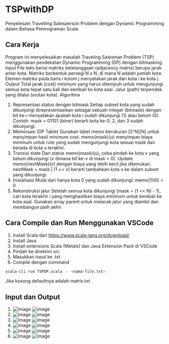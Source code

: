 # TSPwithDP
Penyelesain Travelling Salesperson Problem dengan Dynamic Programming dalam Bahasa Pemrograman Scala
## Cara Kerja
Program ini menyelesaikan masalah Traveling Salesman Problem (TSP) menggunakan pendekatan Dynamic Programming (DP) dengan bitmasking.
Input
File teks berisi matriks ketetanggaan (adjacency matrix) berupa jarak antar kota.
Matriks berbentuk persegi N x N, di mana N adalah jumlah kota.
Elemen matriks pada baris i kolom j menyatakan jarak dari kota i ke kota j.
Output
Total jarak (cost) minimum yang harus ditempuh untuk mengunjungi semua kota tepat satu kali dan kembali ke kota asal.
Jalur (path) terpendek yang dilalui (urutan kota).
Algoritma
1. Representasi status dengan bitmask
Setiap subset kota yang sudah dikunjungi direpresentasikan sebagai sebuah integer (bitmask) dengan bit ke-i menyatakan apakah kota i sudah dikunjungi (1) atau belum (0).
Contoh: mask = 01101 (biner) berarti kota ke-0, 2, dan 3 sudah dikunjungi.
2. Memoisasi (DP Table)
Gunakan tabel memo berukuran [2^N][N] untuk menyimpan hasil minimum cost.
memo(mask)(u) menyimpan biaya minimum untuk rute yang sudah mengunjungi kota sesuai mask dan berada di kota u terakhir.
3. Transisi state
Dari status memo(mask)(u), coba pindah ke kota v yang belum dikunjungi (v dimana bit ke-v di mask = 0).
Update memo(nextMask)(v) dengan biaya yang lebih kecil jika ditemukan.
nextMask = mask | (1 << v) berarti tambahkan kota v ke dalam subset yang dikunjungi.
4. Inisialisasi
Mulai dari hanya kota 0 yang sudah dikunjungi: memo(1)(0) = 0
5. Rekonstruksi jalur
Setelah semua kota dikunjungi (mask = (1 << N) - 1), cari kota terakhir i yang menghasilkan biaya minimum untuk kembali ke kota asal.
Gunakan array parent untuk melacak jalur yang diambil dan membangun path akhir.
## Cara Compile dan Run Menggunakan VSCode
1. Install Scala dari https://www.scala-lang.org/download/
2. Install Java
3. Install extensions Scala (Metals) dan Java Extension Pack di VSCode
4. Pindah ke direktori src
5. Masukkan input ke .txt
6. Compile dengan command
```sh
scala-cli run TSPDP.scala -- <nama-file.txt>
```
Jika kosong defaultnya adalah matrix.txt
## Input dan Output
1. ![image](https://github.com/user-attachments/assets/875fd621-df9d-42bc-a6a9-e9cb8601d71e)
   ![image](https://github.com/user-attachments/assets/d230b92a-e088-4da4-bb7e-b35e002b5982)
2. ![image](https://github.com/user-attachments/assets/e72222bc-5bcb-4fce-a72e-ab99257d3946)
   ![image](https://github.com/user-attachments/assets/099ca748-ec5b-4173-a163-9de5b9b1f1d0)
3. ![image](https://github.com/user-attachments/assets/df7ea9e1-e05e-4e48-a7ca-084cb030c07e)
   ![image](https://github.com/user-attachments/assets/39e542d7-7570-4461-b97c-7218e7edf854)
4. ![image](https://github.com/user-attachments/assets/a9f315db-293d-4c32-8b9a-d71859182ae3)
   ![image](https://github.com/user-attachments/assets/cdc11167-a39f-4947-bf14-9276a2a1520a)
5. ![image](https://github.com/user-attachments/assets/18bd9f66-2ecf-4ea5-ae7b-fb37ad417e2c)
   ![image](https://github.com/user-attachments/assets/69975186-7d0d-44a2-abef-0f89816d821a)
6. ![image](https://github.com/user-attachments/assets/2f658f25-878b-4cc5-9c57-702f740676c0)
   ![image](https://github.com/user-attachments/assets/41e80996-7672-4302-9733-d9689823b6d2)

 



